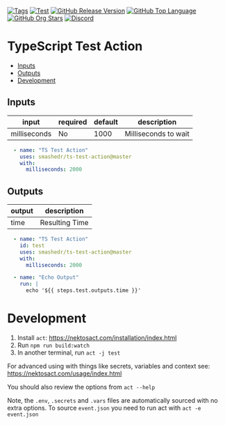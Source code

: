 [![Tags](https://img.shields.io/github/actions/workflow/status/smashedr/ts-test-action/tags.yaml?logo=github&logoColor=white&label=tags)](https://github.com/smashedr/ts-test-action/actions/workflows/tags.yaml)
[![Test](https://img.shields.io/github/actions/workflow/status/smashedr/ts-test-action/test.yaml?logo=github&logoColor=white&label=test)](https://github.com/smashedr/ts-test-action/actions/workflows/test.yaml)
[![GitHub Release Version](https://img.shields.io/github/v/release/smashedr/ts-test-action?logo=github)](https://github.com/smashedr/ts-test-action/releases/latest)
[![GitHub Top Language](https://img.shields.io/github/languages/top/smashedr/ts-test-action?logo=htmx&logoColor=white)](https://github.com/smashedr/ts-test-action)
[![GitHub Org Stars](https://img.shields.io/github/stars/cssnr?style=flat&logo=github&logoColor=white)](https://cssnr.github.io/)
[![Discord](https://img.shields.io/discord/899171661457293343?logo=discord&logoColor=white&label=discord&color=7289da)](https://discord.gg/wXy6m2X8wY)

# TypeScript Test Action

* [Inputs](#Inputs)
* [Outputs](#Outputs)
* [Development](#Development)

## Inputs

| input        | required | default | description          |
|--------------|----------|---------|----------------------|
| milliseconds | No       | 1000    | Milliseconds to wait |

```yaml
  - name: "TS Test Action"
    uses: smashedr/ts-test-action@master
    with:
      milliseconds: 2000
```

## Outputs

| output | description    |
|--------|----------------|
| time   | Resulting Time |

```yaml
  - name: "TS Test Action"
    id: test
    uses: smashedr/ts-test-action@master
    with:
      milliseconds: 2000

  - name: "Echo Output"
    run: |
      echo '${{ steps.test.outputs.time }}'
```

# Development

1. Install `act`: https://nektosact.com/installation/index.html
2. Run `npm run build:watch`
3. In another terminal, run `act -j test`

For advanced using with things like secrets, variables and context see: https://nektosact.com/usage/index.html

You should also review the options from `act --help`

Note, the `.env`, `.secrets` and `.vars` files are automatically sourced with no extra options.
To source `event.json` you need to run act with `act -e event.json`
